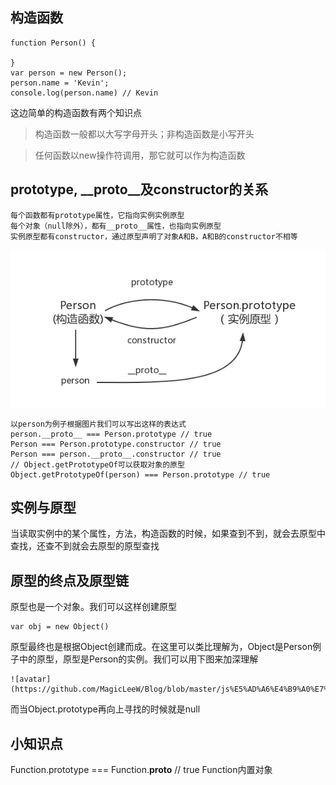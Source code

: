 ## 构造函数
```
function Person() {

}
var person = new Person();
person.name = 'Kevin';
console.log(person.name) // Kevin
```
这边简单的构造函数有两个知识点
> 构造函数一般都以大写字母开头；非构造函数是小写开头

> 任何函数以new操作符调用，那它就可以作为构造函数

## prototype, __proto__及constructor的关系
```
每个函数都有prototype属性，它指向实例实例原型
每个对象（null除外），都有__proto__属性，也指向实例原型
实例原型都有constructor，通过原型声明了对象A和B，A和B的constructor不相等
```
![avatar](https://github.com/MagicLeeW/Blog/blob/master/js%E5%AD%A6%E4%B9%A0%E7%AC%94%E8%AE%B0/images/prototype3.png)

```
以person为例子根据图片我们可以写出这样的表达式
person.__proto__ === Person.prototype // true
Person === Person.prototype.constructor // true
Person === person.__proto__.constructor // true
// Object.getPrototypeOf可以获取对象的原型
Object.getPrototypeOf(person) === Person.prototype // true
```
## 实例与原型

当读取实例中的某个属性，方法，构造函数的时候，如果查到不到，就会去原型中查找，还查不到就会去原型的原型查找

## 原型的终点及原型链

原型也是一个对象。我们可以这样创建原型
```
var obj = new Object()
```
原型最终也是根据Object创建而成。在这里可以类比理解为，Object是Person例子中的原型，原型是Person的实例。我们可以用下图来加深理解
```
![avatar](https://github.com/MagicLeeW/Blog/blob/master/js%E5%AD%A6%E4%B9%A0%E7%AC%94%E8%AE%B0/images/prototype5.png)

```
而当Object.prototype再向上寻找的时候就是null

## 小知识点
Function.prototype === Function.__proto__ // true
Function内置对象
